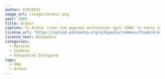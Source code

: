 ```yaml
---
author: P2020032
image_url: /images/Ardour.png
year: 2005
title: Ardour 
caption: Το Ardour είναι ένα ψηφιακό workstation ήχου (DAW) το οποίο τρέχει σε Linux, macOS, FreeBSD και Microsoft Windows. Σαν DAW χρησιμοποιείται για ηχογράφιση, παραγωγή και επεξεργασία ήχου και μπορεί να εφαρμοστεί στη δημιουργία τραγουδιών και ηχιτικών εφέ μέχρι και την εκπομπή ραδιοφωνικών προγραμμάτων και podcast. Γενικά προσομοιώνει εργαλεία και συσκευές που θα βρίσκονταν σε επαγγελματικό studio, όπως synthesizer, επιφάνεια ελέγχου μίξης και μετασχηματιστές και δίνει την δυνατότητα παραγωγής μουσικής και ήχου μέσα από προσωπικό υπολογιστή.
license_url: "https://upload.wikimedia.org/wikipedia/commons/thumb/4/4c/Ardour_6.7_Recorder_Editor_Mixer.png/1920px-Ardour_6.7_Recorder_Editor_Mixer.png"
license_text: Wikipedia
categories:
  - Μοντέλα
  - Σύνθεση
  - Πολυμεσικά Συστήματα
tags: 
  - DAW
  - Ardour
---
```

